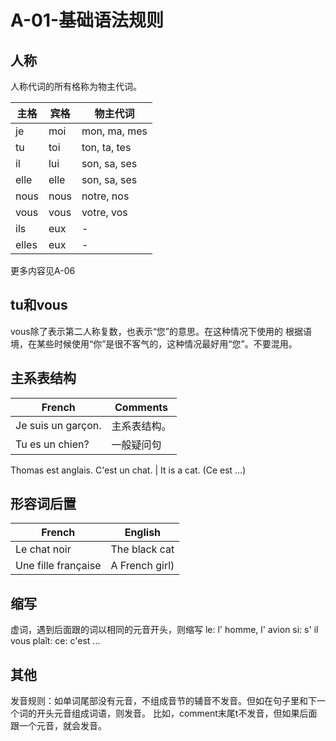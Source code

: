 ﻿# A-01-基础语法规则

## 人称

人称代词的所有格称为物主代词。

主格 | 宾格 | 物主代词
---- | ---- | ---- 
je | moi | mon, ma, mes
tu | toi | ton, ta, tes
il | lui | son, sa, ses
elle | elle | son, sa, ses
nous | nous | notre, nos
vous | vous | votre, vos
ils | eux | -
elles | eux | -

更多内容见A-06

## tu和vous

vous除了表示第二人称复数，也表示“您”的意思。在这种情况下使用的
根据语境，在某些时候使用“你”是很不客气的，这种情况最好用“您”。不要混用。

## 主系表结构

French | Comments
---- | ----
Je suis un garçon. | 主系表结构。
Tu es un chien? | 一般疑问句
Thomas est anglais. 
C'est un chat. | It is a cat. (Ce est ...)

## 形容词后置

French | English
---- | ----
Le chat noir | The black cat
Une fille française | A French girl)

## 缩写
虚词，遇到后面跟的词以相同的元音开头，则缩写
le: l' homme, l' avion
si: s' il vous plaît: 
ce: c'est ...

## 其他

发音规则：如单词尾部没有元音，不组成音节的辅音不发音。但如在句子里和下一个词的开头元音组成词语，则发音。
比如，comment末尾t不发音，但如果后面跟一个元音，就会发音。
